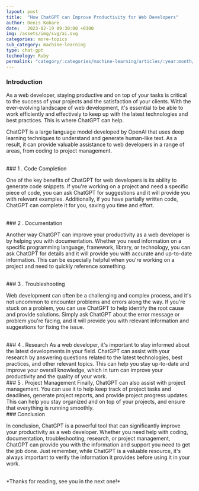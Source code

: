 ```yaml
---
layout: post
title:  "How ChatGPT can Improve Productivity for Web Developers"
author: Denis Kobare
date:   2023-02-19 09:30:00 +0300
img: /assets/img/svg/ai.svg
categories: more-topics
sub_category: machine-learning
type: chat-gpt
technology: Ruby
permalink: "category/:categories/machine-learning/articles/:year:month/:title"
---
```



### Introduction

As a web developer, staying productive and on top of your tasks is critical to 
the success of your projects and the satisfaction of your clients. With the ever-evolving 
landscape of web development, it's essential to be able to work efficiently and 
effectively to keep up with the latest technologies and best practices. This is 
where ChatGPT can help.

ChatGPT is a large language model developed by OpenAI that uses deep learning 
techniques to understand and generate human-like text. As a result, it can provide 
valuable assistance to web developers in a range of areas, from coding to project management.


<br>
### 1 . Code Completion

One of the key benefits of ChatGPT for web developers is its ability to generate 
code snippets. If you're working on a project and need a specific piece of code, 
you can ask ChatGPT for suggestions and it will provide you with relevant examples. 
Additionally, if you have partially written code, ChatGPT can complete it for you, 
saving you time and effort.


<br>
### 2 . Documentation

Another way ChatGPT can improve your productivity as a web developer is by helping 
you with documentation. Whether you need information on a specific programming 
language, framework, library, or technology, you can ask ChatGPT for details and 
it will provide you with accurate and up-to-date information. This can be especially 
helpful when you're working on a project and need to quickly reference something.


<br>
### 3 . Troubleshooting

Web development can often be a challenging and complex process, and it's not uncommon 
to encounter problems and errors along the way. If you're stuck on a problem, 
you can use ChatGPT to help identify the root cause and provide solutions. 
Simply ask ChatGPT about the error message or problem you're facing, and it will 
provide you with relevant information and suggestions for fixing the issue.


<br>
### 4 . Research
As a web developer, it's important to stay informed about the latest developments 
in your field. ChatGPT can assist with your research by answering questions related 
to the latest technologies, best practices, and other relevant topics. This can 
help you stay up-to-date and improve your overall knowledge, which in turn can 
improve your productivity and the quality of your work.


<br>
### 5 . Project Management
Finally, ChatGPT can also assist with project management. You can use it to help 
keep track of project tasks and deadlines, generate project reports, and provide 
project progress updates. This can help you stay organized and on top of your 
projects, and ensure that everything is running smoothly.



<br>
### Conclusion

In conclusion, ChatGPT is a powerful tool that can significantly improve your 
productivity as a web developer. Whether you need help with coding, documentation, 
troubleshooting, research, or project management, ChatGPT can provide you with the 
information and support you need to get the job done. Just remember, while ChatGPT 
is a valuable resource, it's always important to verify the information it provides 
before using it in your work.



<br>
*Thanks for reading, see you in the next one!*
